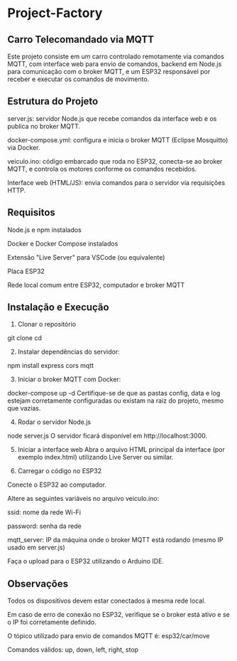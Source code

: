 # Project-Factory

## Carro Telecomandado via MQTT

Este projeto consiste em um carro controlado remotamente via comandos MQTT, com interface web para envio de comandos, backend em Node.js para comunicação com o broker MQTT, e um ESP32 responsável por receber e executar os comandos de movimento.

## Estrutura do Projeto

server.js: servidor Node.js que recebe comandos da interface web e os publica no broker MQTT.

docker-compose.yml: configura e inicia o broker MQTT (Eclipse Mosquitto) via Docker.

veiculo.ino: código embarcado que roda no ESP32, conecta-se ao broker MQTT, e controla os motores conforme os comandos recebidos.

Interface web (HTML/JS): envia comandos para o servidor via requisições HTTP.

## Requisitos
Node.js e npm instalados

Docker e Docker Compose instalados

Extensão "Live Server" para VSCode (ou equivalente)

Placa ESP32

Rede local comum entre ESP32, computador e broker MQTT

## Instalação e Execução
1. Clonar o repositório

git clone <url-do-repositorio>
cd <nome-do-diretorio>

2. Instalar dependências do servidor:

npm install express cors mqtt

3. Iniciar o broker MQTT com Docker:

docker-compose up -d
Certifique-se de que as pastas config, data e log estejam corretamente configuradas ou existam na raiz do projeto, mesmo que vazias.

4. Rodar o servidor Node.js

node server.js
O servidor ficará disponível em http://localhost:3000.

5. Iniciar a interface web
Abra o arquivo HTML principal da interface (por exemplo index.html) utilizando Live Server ou similar.

6. Carregar o código no ESP32

Conecte o ESP32 ao computador.

Altere as seguintes variáveis no arquivo veiculo.ino:

ssid: nome da rede Wi-Fi

password: senha da rede

mqtt_server: IP da máquina onde o broker MQTT está rodando (mesmo IP usado em server.js)

Faça o upload para o ESP32 utilizando o Arduino IDE.

## Observações
Todos os dispositivos devem estar conectados à mesma rede local.

Em caso de erro de conexão no ESP32, verifique se o broker está ativo e se o IP foi corretamente definido.

O tópico utilizado para envio de comandos MQTT é: esp32/car/move

Comandos válidos: up, down, left, right, stop

